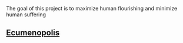 The goal of this project is to maximize human flourishing and minimize human suffering


## [Ecumenopolis]( https://charmor.github.io/ecumenopolis/ecumenopolis.html)